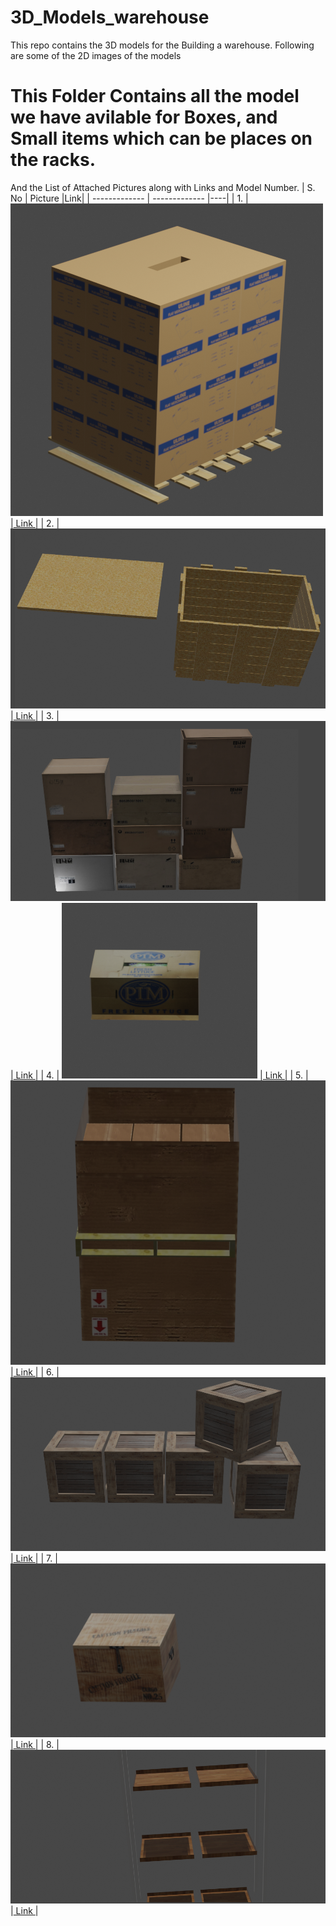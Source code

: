 # 3D_Models_warehouse

This repo contains the 3D models for the Building a warehouse. Following are some of the 2D images of the models

# This Folder Contains all the model we have avilable for Boxes, and Small items which can be places on the racks.
And the List of Attached Pictures along with Links and Model Number.
| S. No  | Picture |Link|
| ------------- | ------------- |----|
| 1.  | ![alt text](./model1/model1_img.png)  |<a href="https://github.com/AnuragSahu/3D_Models_warehouse/tree/master/BoxModels/model1"> Link </a>|
| 2.  | ![alt text](./model2/model_img.png)  |<a href="https://github.com/AnuragSahu/3D_Models_warehouse/tree/master/BoxModels/model2"> Link </a>|
| 3.  | ![alt text](./model3/model_img.png)  |<a href="https://github.com/AnuragSahu/3D_Models_warehouse/tree/master/BoxModels/model3"> Link </a>|
| 4.  | ![alt text](./model4/model_img.png)  |<a href="https://github.com/AnuragSahu/3D_Models_warehouse/tree/master/BoxModels/model4"> Link </a>|
| 5.  | ![alt text](./model5/model_img.png)  |<a href="https://github.com/AnuragSahu/3D_Models_warehouse/tree/master/BoxModels/model5"> Link </a>|
| 6.  | ![alt text](./model6/model_img.png)  |<a href="https://github.com/AnuragSahu/3D_Models_warehouse/tree/master/BoxModels/model6"> Link </a>|
| 7.  | ![alt text](./model7/model_img.png)  |<a href="https://github.com/AnuragSahu/3D_Models_warehouse/tree/master/BoxModels/model7"> Link </a>|
| 8.  | ![alt text](./model8/model_img.png)  |<a href="https://github.com/AnuragSahu/3D_Models_warehouse/tree/master/BoxModels/model8"> Link </a>|
